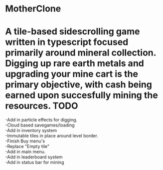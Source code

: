 MotherClone
===========
A tile-based sidescrolling game written in typescript focused primarily around mineral collection.  Digging up rare earth metals and upgrading your mine cart is the primary objective, with cash being earned upon succesfully mining the resources.
TODO
===========
-Add in particle effects for digging.<br>
-Cloud based savegames/loading<br>
-Add in inventory system<br>
-Immutable tiles in place around level border.<br>
-Finish Buy menu's<br>
-Replace "Empty tile"<br>
-Add in main menu.<br>
-Add in leaderboard system<br>
-Add in status bar for mining<br>
